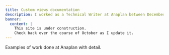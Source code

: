 ```yaml
---
title: Custom views documentation
description: I worked as a Technical Writer at Anaplan between December 2018 and July 2022.
banner:
  content: |
    This site is under construction.
    Check back over the course of October as I update it.
---
```

Examples of work done at Anaplan with detail.